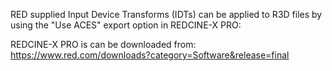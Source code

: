

RED supplied Input Device Transforms (IDTs) can be applied to R3D files by using the "Use ACES" export option in REDCINE-X PRO:

REDCINE-X PRO is can be downloaded from:
https://www.red.com/downloads?category=Software&release=final

